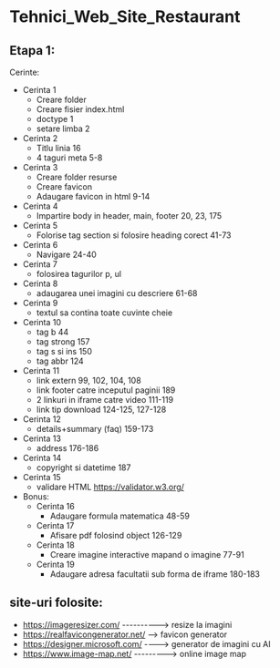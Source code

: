 # Tehnici_Web_Site_Restaurant

## Etapa 1:
Cerinte:
- Cerinta 1
  - Creare folder
  - Creare fisier index.html
  - doctype  1
  - setare limba  2
- Cerinta 2
  - Titlu  linia 16
  - 4 taguri meta  5-8
- Cerinta 3
  - Creare folder resurse
  - Creare favicon
  - Adaugare favicon in html  9-14
- Cerinta 4
  - Impartire body in header, main, footer  20, 23, 175
- Cerinta 5
  - Folorise tag section si folosire heading corect  41-73  
- Cerinta 6
  - Navigare  24-40
- Cerinta 7
  - folosirea tagurilor p, ul
- Cerinta 8
  - adaugarea unei imagini cu descriere  61-68
- Cerinta 9
  - textul sa contina toate cuvinte cheie
- Cerinta 10
  - tag b  44
  - tag strong  157
  - tag s si ins  150
  - tag abbr  124
- Cerinta 11
  - link extern  99, 102, 104, 108
  - link footer catre inceputul paginii  189
  - 2 linkuri in iframe catre video  111-119
  - link tip download  124-125, 127-128
- Cerinta 12
  - details+summary (faq) 159-173
- Cerinta 13
  - address 176-186
- Cerinta 14
  - copyright si datetime  187
- Cerinta 15
  - validare HTML https://validator.w3.org/
- Bonus:
  - Cerinta 16
    - Adaugare formula matematica 48-59
  - Cerinta 17
    - Afisare pdf folosind object  126-129
  - Cerinta 18
    - Creare imagine interactive mapand o imagine  77-91
  - Cerinta 19
    - Adaugare adresa facultatii sub forma de iframe  180-183

## site-uri folosite:
- https://imageresizer.com/ ----------> resize la imagini
- https://realfavicongenerator.net/ --> favicon generator
- https://designer.microsoft.com/ ----> generator de imagini cu AI
- https://www.image-map.net/ ---------> online image map
